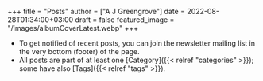 +++
title = "Posts"
author = ["A J Greengrove"]
date = 2022-08-28T01:34:00+03:00
draft = false
featured_image = "/images/albumCoverLatest.webp"
+++

-   To get notified of recent posts,
    you can join the newsletter mailing list
    in the very bottom (footer) of the page.
-   All posts are part of at least one [Category]({{< relref "categories" >}});
    some have also [Tags]({{< relref "tags" >}}).
